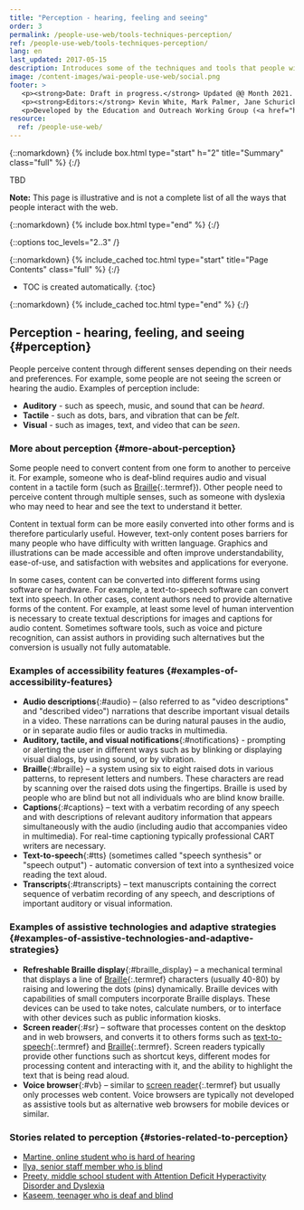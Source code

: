 ```yaml
---
title: "Perception - hearing, feeling and seeing"
order: 3
permalink: /people-use-web/tools-techniques-perception/
ref: /people-use-web/tools-techniques-perception/
lang: en
last_updated: 2017-05-15
description: Introduces some of the techniques and tools that people with disabilities use to interact with the web — web browser settings, text-to-speech, voice recognition, and many more.
image: /content-images/wai-people-use-web/social.png
footer: >
   <p><strong>Date: Draft in progress.</strong> Updated @@ Month 2021. First published Month 20@@. CHANGELOG.</p>
   <p><strong>Editors:</strong> Kevin White, Mark Palmer, Jane Schurick, and <a href="https://www.w3.org/People/shadi/">Shadi Abou_Zahra</a>.  <strong>Contributors:</strong> @@name, @@name, and <a href="https://www.w3.org/groups/wg/eowg/participants">participants of EOWG</a>. ACKNOWLEDGEMENTS lists past editors and additional contributors.</p>
   <p>Developed by the Education and Outreach Working Group (<a href="http://www.w3.org/WAI/EO/">EOWG</a>). Previously developed with the <a href="https://www.w3.org/WAI/EO/2008/wai-age-tf">WAI-AGE Task Force</a>, with support of the <a href="https://www.w3.org/WAI/WAI-AGE/">WAI-AGE Project</a>.</p>
resource:
  ref: /people-use-web/
---
```


{::nomarkdown}
{% include box.html type="start" h="2" title="Summary" class="full" %}
{:/}

TBD

**Note:** This page is illustrative and is not a complete list of all the ways that people interact with the web.

{::nomarkdown}
{% include box.html type="end" %}
{:/}


{::options toc_levels="2..3" /}

{::nomarkdown}
{% include_cached toc.html type="start" title="Page Contents" class="full" %}
{:/}

-   TOC is created automatically.
{:toc}

{::nomarkdown}
{% include_cached toc.html type="end" %}
{:/}

## Perception - hearing, feeling, and seeing {#perception}

People perceive content through different senses depending on their needs and preferences. For example, some people are not seeing the screen or hearing the audio. Examples of perception include:

-   **Auditory** - such as speech, music, and sound that can be *heard*.
-   **Tactile** - such as dots, bars, and vibration that can be *felt*.
-   **Visual** - such as images, text, and video that can be *seen*.

### More about perception {#more-about-perception}

Some people need to convert content from one form to another to perceive it. For example, someone who is deaf-blind requires audio and visual content in a tactile form (such as [Braille](#braille){:.termref}). Other people need to perceive content through multiple senses, such as someone with dyslexia who may need to hear and see the text to understand it better.

Content in textual form can be more easily converted into other forms and is therefore particularly useful. However, text-only content poses barriers for many people who have difficulty with written language. Graphics and illustrations can be made accessible and often improve understandability, ease-of-use, and satisfaction with websites and applications for everyone.

In some cases, content can be converted into different forms using software or hardware. For example, a text-to-speech software can convert text into speech. In other cases, content authors need to provide alternative forms of the content. For example, at least some level of human intervention is necessary to create textual descriptions for images and captions for audio content. Sometimes software tools, such as voice and picture recognition, can assist authors in providing such alternatives but the conversion is usually not fully automatable.

### Examples of accessibility features {#examples-of-accessibility-features}

- **Audio descriptions**{:#audio} – (also referred to as "video descriptions" and "described video") narrations that describe important visual details in a video. These narrations can be during natural pauses in the audio, or in separate audio files or audio tracks in multimedia.
- **Auditory, tactile, and visual notifications**{:#notifications} - prompting or alerting the user in different ways such as by blinking or displaying visual dialogs, by using sound, or by vibration.
- **Braille**{:#braille} – a system using six to eight raised dots in various patterns, to represent letters and numbers. These characters are read by scanning over the raised dots using the fingertips. Braille is used by people who are blind but not all individuals who are blind know braille.
- **Captions**{:#captions} – text with a verbatim recording of any speech and with descriptions of relevant auditory information that appears simultaneously with the audio (including audio that accompanies video in multimedia). For real-time captioning typically professional CART writers are necessary.
- **Text-to-speech**{:#tts} (sometimes called "speech synthesis" or "speech output") - automatic conversion of text into a synthesized voice reading the text aloud.
- **Transcripts**{:#transcripts} – text manuscripts containing the correct sequence of verbatim recording of any speech, and descriptions of important auditory or visual information.

### Examples of assistive technologies and adaptive strategies {#examples-of-assistive-technologies-and-adaptive-strategies}

- **Refreshable Braille display**{:#braille_display} – a mechanical terminal that displays a line of [Braille](#braille){:.termref} characters (usually 40-80) by raising and lowering the dots (pins) dynamically. Braille devices with capabilities of small computers incorporate Braille displays. These devices can be used to take notes, calculate numbers, or to interface with other devices such as public information kiosks.
- **Screen reader**{:#sr} – software that processes content on the desktop and in web browsers, and converts it to others forms such as [text-to-speech](#tts){:.termref} and [Braille](#braille){:.termref}. Screen readers typically provide other functions such as shortcut keys, different modes for processing content and interacting with it, and the ability to highlight the text that is being read aloud.
- **Voice browser**{:#vb} – similar to [screen reader](#sr){:.termref} but usually only processes web content. Voice browsers are typically not developed as assistive tools but as alternative web browsers for mobile devices or similar.

### Stories related to perception {#stories-related-to-perception}

- [Martine, online student who is hard of hearing](/people-use-web/user-stories/#onlinestudent)
- [Ilya, senior staff member who is blind](/people-use-web/user-stories/#accountant)
- [Preety, middle school student with Attention Deficit Hyperactivity Disorder and Dyslexia](/people-use-web/user-stories/#classroomstudent)
- [Kaseem, teenager who is deaf and blind](/people-use-web/user-stories/#teenager)